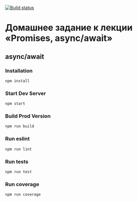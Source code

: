[![Build status](https://ci.appveyor.com/api/projects/status/3ke7hoa8w9k0flyn/branch/master?svg=true)](https://ci.appveyor.com/project/homutovan/ajs-1-9-2-async-await/branch/master)

# Домашнее задание к лекции «Promises, async/await»

## async/await

### Installation

```
npm install
```

### Start Dev Server

```
npm start
```

### Build Prod Version

```
npm run build
```

### Run eslint

```
npm run lint
```

### Run tests

```
npm run test
```

### Run coverage

```
npm run coverage
```
